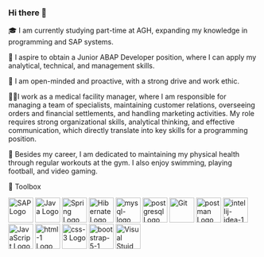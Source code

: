 ### Hi there 👋

<!--
**wojcikiewicz1/wojcikiewicz1** is a ✨ _special_ ✨ repository because its `README.md` (this file) appears on your GitHub profile.

Here are some ideas to get you started:

- 🔭 I’m currently working on ...
- 🌱 I’m currently learning ...
- 👯 I’m looking to collaborate on ...
- 🤔 I’m looking for help with ...
- 💬 Ask me about ...
- 📫 How to reach me: ...
- 😄 Pronouns: ...
- ⚡ Fun fact: ...
-->

🎓 I am currently studying part-time at AGH, expanding my knowledge in programming and SAP systems.

🔎 I aspire to obtain a Junior ABAP Developer position, where I can apply my analytical, technical, and management skills.

🌱 I am open-minded and proactive, with a strong drive and work ethic.

🧑‍⚕️I work as a medical facility manager, where I am responsible for managing a team of specialists, maintaining customer relations, overseeing orders and financial settlements, and handling marketing activities. My role requires strong organizational skills, analytical thinking, and effective communication, which directly translate into key skills for a programming position.

💪 Besides my career, I am dedicated to maintaining my physical health through regular workouts at the gym. I also enjoy swimming, playing football, and video gaming.

🧰 Toolbox

<img src="https://cdn.worldvectorlogo.com/logos/sap-3.svg" alt="SAP Logo" width="50" height="50"/> <img src="https://cdn.worldvectorlogo.com/logos/java.svg" alt="Java Logo" width="50" height="50"/>  <img src="https://cdn.worldvectorlogo.com/logos/spring-3.svg" alt="Spring Logo" width="50" height="50"/>  <img src="https://cdn.worldvectorlogo.com/logos/hibernate.svg" alt="Hibernate Logo" width="50" height="50"/>  <img src="https://cdn.worldvectorlogo.com/logos/mysql-3.svg" alt="mysql-logo Logo" width="50" height="50"/>  <img src="https://cdn.worldvectorlogo.com/logos/postgresql.svg" alt="postgresql Logo" width="50" height="50"/> <img src="https://cdn.worldvectorlogo.com/logos/git.svg" alt="Git" width="50" height="50"/>  <img src="https://cdn.worldvectorlogo.com/logos/postman.svg" alt="postman Logo" width="50" height="50"/>  <img src="https://cdn.worldvectorlogo.com/logos/intellij-idea-1.svg" alt="intellij-idea-1 Logo" width="50" height="50"/> <img src="https://cdn.worldvectorlogo.com/logos/logo-javascript.svg" alt="JavaScript Logo" width="50" height="50"/> <img src="https://cdn.worldvectorlogo.com/logos/html-1.svg" alt="html-1 Logo" width="50" height="50"/> <img src="https://cdn.worldvectorlogo.com/logos/css-3.svg" alt="css-3 Logo" width="50" height="50"/> <img src="https://cdn.worldvectorlogo.com/logos/bootstrap-5-1.svg" alt="bootstrap-5-1 Logo" width="50" height="50"/> <img src="https://cdn.worldvectorlogo.com/logos/visual-studio-code-1.svg" alt="Visual Stuid Code Logo" width="50" height="50"/>




